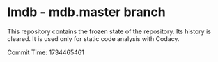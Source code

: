 # lmdb - mdb.master branch

This repository contains the frozen state of the repository.
Its history is cleared. It is used only for static code
analysis with Codacy.

Commit Time: 1734465461